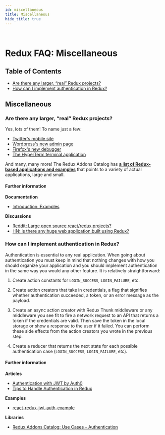 ```yaml
---
id: miscellaneous
title: Miscellaneous
hide_title: true
---
```


&nbsp;

# Redux FAQ: Miscellaneous

## Table of Contents

- [Are there any larger, “real” Redux projects?](#are-there-any-larger-real-redux-projects)
- [How can I implement authentication in Redux?](#how-can-i-implement-authentication-in-redux)

## Miscellaneous

### Are there any larger, “real” Redux projects?

Yes, lots of them! To name just a few:

- [Twitter's mobile site](https://mobile.twitter.com/)
- [Wordpress's new admin page](https://github.com/Automattic/wp-calypso)
- [Firefox's new debugger](https://github.com/devtools-html/debugger.html)
- [The HyperTerm terminal application](https://github.com/zeit/hyperterm)

And many, many more! The Redux Addons Catalog has **[a list of Redux-based applications and examples](https://github.com/markerikson/redux-ecosystem-links/blob/master/apps-and-examples.md)** that points to a variety of actual applications, large and small.

#### Further information

**Documentation**

- [Introduction: Examples](../introduction/Examples.md)

**Discussions**

- [Reddit: Large open source react/redux projects?](https://www.reddit.com/r/reactjs/comments/496db2/large_open_source_reactredux_projects/)
- [HN: Is there any huge web application built using Redux?](https://news.ycombinator.com/item?id=10710240)

### How can I implement authentication in Redux?

Authentication is essential to any real application. When going about authentication you must keep in mind that nothing changes with how you should organize your application and you should implement authentication in the same way you would any other feature. It is relatively straightforward:

1. Create action constants for `LOGIN_SUCCESS`, `LOGIN_FAILURE`, etc.

2. Create action creators that take in credentials, a flag that signifies whether authentication succeeded, a token, or an error message as the payload.

3. Create an async action creator with Redux Thunk middleware or any middleware you see fit to fire a network request to an API that returns a token if the credentials are valid. Then save the token in the local storage or show a response to the user if it failed. You can perform these side effects from the action creators you wrote in the previous step.

4. Create a reducer that returns the next state for each possible authentication case (`LOGIN_SUCCESS`, `LOGIN_FAILURE`, etc).

#### Further information

**Articles**

- [Authentication with JWT by Auth0](https://auth0.com/blog/2016/01/04/secure-your-react-and-redux-app-with-jwt-authentication/)
- [Tips to Handle Authentication in Redux](https://medium.com/@MattiaManzati/tips-to-handle-authentication-in-redux-2-introducing-redux-saga-130d6872fbe7)

**Examples**

- [react-redux-jwt-auth-example](https://github.com/joshgeller/react-redux-jwt-auth-example)

**Libraries**

- [Redux Addons Catalog: Use Cases - Authentication](https://github.com/markerikson/redux-ecosystem-links/blob/master/use-cases.md#authentication)
